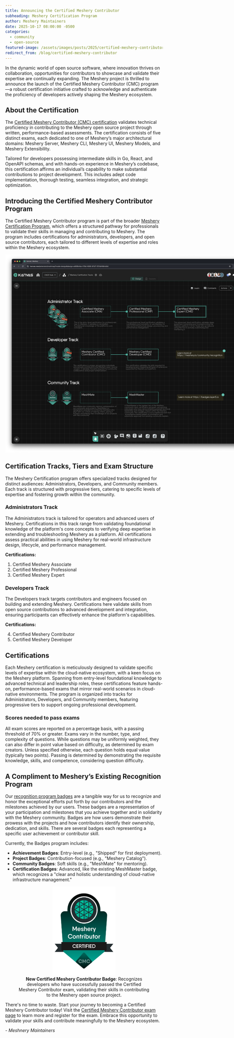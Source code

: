 ```yaml
---
title: Announcing the Certified Meshery Contributor
subheading: Meshery Certification Program
author: Meshery Maintainers
date: 2025-10-17 08:00:00 -0500
categories: 
  - community
  - open-source
featured-image: /assets/images/posts/2025/certified-meshery-contributor/certified-meshery-contributor-hero.png
redirect_from: /blog/certified-meshery-contributor
---
```


In the dynamic world of open source software, where innovation thrives on collaboration, opportunities for contributors to showcase and validate their expertise are continually expanding. The Meshery project is thrilled to announce the launch of the Certified Meshery Contributor (CMC) program—a robust certification initiative crafted to acknowledge and authenticate the proficiency of developers actively shaping the Meshery ecosystem.

## About the Certification

The [Certified Meshery Contributor (CMC) certification](https://cloud.meshery.io/academy/certifications/c5ada327-8a58-4c8a-b9fa-51b95696488c/certified-meshery-contributor) validates technical proficiency in contributing to the Meshery open source project through written, performance-based assessments. The certification consists of five distinct exams, each dedicated to one of Meshery’s major architectural domains: Meshery Server, Meshery CLI, Meshery UI, Meshery Models, and Meshery Extensibility.

Tailored for developers possessing intermediate skills in Go, React, and OpenAPI schemas, and with hands-on experience in Meshery’s codebase, this certification affirms an individual’s capability to make substantial contributions to project development. This includes adept code implementation, thorough testing, seamless integration, and strategic optimization.

## Introducing the Certified Meshery Contributor Program

The Certified Meshery Contributor program is part of the broader [Meshery Certification Program](https://cloud.meshery.io/academy/certifications), which offers a structured pathway for professionals to validate their skills in managing and contributing to Meshery. The program includes certifications for administrators, developers, and open source contributors, each tailored to different levels of expertise and roles within the Meshery ecosystem.

<a href="https://kanvas.new/extension/meshmap?catalog-design=c2141477-379b-432e-b47e-1c89600235a5"><img alt="Certified Meshery Contributor Badge" src="/assets/images/posts/2025/certified-meshery-contributor/meshery-certification-program.png" style="max-width:800px"  /></a>

<!-- ### Meshery Certification Program Tracks and Exams

| Track          | Tier                                 | Target Audience                                                                                                   | Prerequisites                                                                                                                | Duration    | Passing Rate | Valid For | Key Focus                                                                                                                                                     |
|----------------|--------------------------------------|-------------------------------------------------------------------------------------------------------------------|------------------------------------------------------------------------------------------------------------------------------|-------------|--------------|-----------|---------------------------------------------------------------------------------------------------------------------------------------------------------------|
| Administrators | Certified Meshery Associate (CMA)    | Professionals and students early in their professional journey or new to Meshery and cloud native infrastructure. | Foundational knowledge of Kubernetes and cloud-native concepts.                                                              | 90 minutes  | 70%          | 1 year    | Fundamentals: Core Meshery concepts, UI/CLI, and basic operations like installation and environment management.                                               |
| Administrators | Certified Meshery Professional (CMP) | Platform Engineers, DevOps Engineers, and SREs with hands-on experience.                                          | Strong understanding of Kubernetes and cloud-native technologies; MCA is recommended but not required.                       | 120 minutes | 70%          | 2 years   | Application: Designing and provisioning infrastructure, performance management, multi-cluster operations, and GitOps integration.                             |
| Administrators | Certified Meshery Expert (CME)       | Senior architects, CTOs, and leads designing enterprise cloud-native platforms with Meshery.                      | CMP certification required.                                                                                                  | 180 minutes | 70%          | 2 years   | Extension and Expertise: Developing custom Meshery components, implementing advanced governance policies, and deep troubleshooting.                           |
| Developers     | Certified Meshery Contributor (CMC)  | Open source contributors, developers, technical writers, and community members.                                   | Proficient in Git and GitHub, familiar with Meshery's architecture, and a strong understanding of open source collaboration. | 150 minutes | 70%          | 2 years   | Open Source Contribution: Successfully submitting code (Go, JavaScript), documentation, or other project enhancements that are merged into the main codebase. |
| Developers     | Certified Meshery Developer (CMD)    | Professional software engineers and systems integrators                                                           | CMA certification +1 year professional experience                                                                            | 180 minutes | 70%          | 2 years   | This certification validates the skills required for developing and integrating all types of extensions supported by Meshery as a platform.                   | -->

## Certification Tracks, Tiers and Exam Structure

The Meshery Certification program offers specialized tracks designed for distinct audiences: Administrators, Developers, and Community members. Each track is structured with progressive tiers, catering to specific levels of expertise and fostering growth within the community.

### Administrators Track

The Administrators track is tailored for operators and advanced users of Meshery. Certifications in this track range from validating foundational knowledge of the platform's core concepts to verifying deep expertise in extending and troubleshooting Meshery as a platform. All certifications assess practical abilities in using Meshery for real-world infrastructure design, lifecycle, and performance management.

**Certifications:**

1. Certified Meshery Associate  
2. Certified Meshery Professional  
3. Certified Meshery Expert

### Developers Track

The Developers track targets contributors and engineers focused on building and extending Meshery. Certifications here validate skills from open source contributions to advanced development and integration, ensuring participants can effectively enhance the platform's capabilities.

**Certifications:**

4. Certified Meshery Contributor  
5. Certified Meshery Developer

## Certifications

Each Meshery certification is meticulously designed to validate specific levels of expertise within the cloud-native ecosystem, with a keen focus on the Meshery platform. Spanning from entry-level foundational knowledge to advanced technical and leadership roles, these certifications feature hands-on, performance-based exams that mirror real-world scenarios in cloud-native environments. The program is organized into tracks for Administrators, Developers, and Community members, featuring progressive tiers to support ongoing professional development.

### Scores needed to pass exams

All exam scores are reported on a percentage basis, with a passing threshold of 70% or greater. Exams vary in the number, type, and complexity of questions. While questions may be uniformly weighted, they can also differ in point value based on difficulty, as determined by exam creators. Unless specified otherwise, each question holds equal value (typically two points). Passing is determined by demonstrating the requisite knowledge, skills, and competence, considering question difficulty.

## A Compliment to Meshery’s Existing Recognition Program

Our [recognition program badges](/blog/2023/09/2023-9-2-layer5-badge-program/) are a tangible way for us to recognize and honor the exceptional efforts put forth by our contributors and the milestones achieved by our users. These badges are a representation of your participation and milestones that you achieve together and in solidarity with the Meshery community. Badges are how users demonstrate their prowess with the projects and how contributors identify their ownership, dedication, and skills. There are several badges each representing a specific user achievement or contributor skill.

Currently, the Badges program includes:

* **Achievement Badges**: Entry-level (e.g., "Shipped" for first deployment).  
* **Project Badges**: Contribution-focused (e.g., "Meshery Catalog").  
* **Community Badges**: Soft skills (e.g., "MeshMate" for mentoring).  
* **Certification Badges**: Advanced, like the existing MeshMaster badge, which recognizes a "clear and holistic understanding of cloud-native infrastructure management."

<figure style="text-align: center;">
  <a href="/assets/images/posts/2025/certified-meshery-contributor/certified-meshery-contributor-badge.png">
<img alt="Certified Meshery Contributor Badge" src="/assets/images/posts/2025/certified-meshery-contributor/certified-meshery-contributor-badge.png" style="max-width:200px"  /></a>
  <figcaption ><b>New Certified Meshery Contributor Badge</b>: Recognizes developers who have successfully passed the Certified Meshery Contributor exam, validating their skills in contributing to the Meshery open source project.
</figcaption>
</figure>
  

  There's no time to waste. Start your journey to becoming a Certified Meshery Contributor today! Visit the [Certified Meshery Contributor exam page](https://cloud.meshery.io/academy/certifications/c5ada327-8a58-4c8a-b9fa-51b95696488c/certified-meshery-contributor) to learn more and register for the exam. Embrace this opportunity to validate your skills and contribute meaningfully to the Meshery ecosystem.

  _- Meshnery Maintainers_